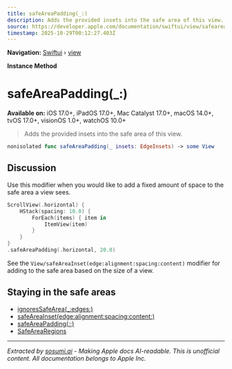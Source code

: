 ```yaml
---
title: safeAreaPadding(_:)
description: Adds the provided insets into the safe area of this view.
source: https://developer.apple.com/documentation/swiftui/view/safeareapadding(_:)
timestamp: 2025-10-29T00:12:27.403Z
---
```


**Navigation:** [Swiftui](/documentation/swiftui) › [view](/documentation/swiftui/view)

**Instance Method**

# safeAreaPadding(_:)

**Available on:** iOS 17.0+, iPadOS 17.0+, Mac Catalyst 17.0+, macOS 14.0+, tvOS 17.0+, visionOS 1.0+, watchOS 10.0+

> Adds the provided insets into the safe area of this view.

```swift
nonisolated func safeAreaPadding(_ insets: EdgeInsets) -> some View
```

## Discussion

Use this modifier when you would like to add a fixed amount of space to the safe area a view sees.

```swift
ScrollView(.horizontal) {
    HStack(spacing: 10.0) {
        ForEach(items) { item in
            ItemView(item)
        }
    }
}
.safeAreaPadding(.horizontal, 20.0)
```

See the `View/safeAreaInset(edge:alignment:spacing:content)` modifier for adding to the safe area based on the size of a view.

## Staying in the safe areas

- [ignoresSafeArea(_:edges:)](/documentation/swiftui/view/ignoressafearea(_:edges:))
- [safeAreaInset(edge:alignment:spacing:content:)](/documentation/swiftui/view/safeareainset(edge:alignment:spacing:content:))
- [safeAreaPadding(_:_:)](/documentation/swiftui/view/safeareapadding(_:_:))
- [SafeAreaRegions](/documentation/swiftui/safearearegions)

---

*Extracted by [sosumi.ai](https://sosumi.ai) - Making Apple docs AI-readable.*
*This is unofficial content. All documentation belongs to Apple Inc.*
